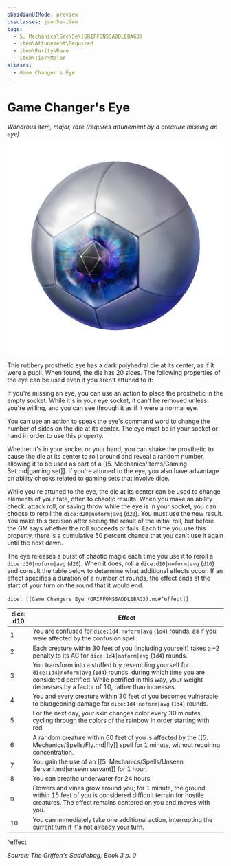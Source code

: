 ```yaml
---
obsidianUIMode: preview
cssclasses: json5e-item
tags:
  - 5. Mechanics\Src\5e\(GRIFFONSSADDLEBAG3)
  - item\Attunement\Required
  - item\Rarity\Rare
  - item\Tier\Major
aliases:
  - Game Changer's Eye
---
```

# Game Changer's Eye
*Wondrous item, major, rare (requires attunement by a creature missing an eye)*  
![](https://raw.githubusercontent.com/TheGiddyLimit/homebrew-img/main/img/GriffonsSaddlebag3/Game-Changers-Eye.webp#right)  


This rubbery prosthetic eye has a dark polyhedral die at its center, as if it were a pupil. When found, the die has 20 sides. The following properties of the eye can be used even if you aren't attuned to it:

If you're missing an eye, you can use an action to place the prosthetic in the empty socket. While it's in your eye socket, it can't be removed unless you're willing, and you can see through it as if it were a normal eye.

You can use an action to speak the eye's command word to change the number of sides on the die at its center. The eye must be in your socket or hand in order to use this property.

Whether it's in your socket or your hand, you can shake the prosthetic to cause the die at its center to roll around and reveal a random number, allowing it to be used as part of a [[5. Mechanics/Items/Gaming Set.md\|gaming set]]. If you're attuned to the eye, you also have advantage on ability checks related to gaming sets that involve dice.

While you're attuned to the eye, the die at its center can be used to change elements of your fate, often to chaotic results. When you make an ability check, attack roll, or saving throw while the eye is in your socket, you can choose to reroll the `dice:d20|noform|avg` (`d20`). You must use the new result. You make this decision after seeing the result of the initial roll, but before the GM says whether the roll succeeds or fails. Each time you use this property, there is a cumulative 50 percent chance that you can't use it again until the next dawn.

The eye releases a burst of chaotic magic each time you use it to reroll a `dice:d20|noform|avg` (`d20`). When it does, roll a `dice:d10|noform|avg` (`d10`) and consult the table below to determine what additional effects occur. If an effect specifies a duration of a number of rounds, the effect ends at the start of your turn on the round that it would end.

`dice: [[Game Changers Eye (GRIFFONSSADDLEBAG3).md#^effect]]`

| dice: d10 | Effect |
|-----------|--------|
| 1 | You are confused for `dice:1d4\|noform\|avg` (`1d4`) rounds, as if you were affected by the confusion spell. |
| 2 | Each creature within 30 feet of you (including yourself) takes a –2 penalty to its AC for `dice:1d4\|noform\|avg` (`1d4`) rounds. |
| 3 | You transform into a stuffed toy resembling yourself for `dice:1d4\|noform\|avg` (`1d4`) rounds, during which time you are considered petrified. While petrified in this way, your weight decreases by a factor of 10, rather than increases. |
| 4 | You and every creature within 30 feet of you becomes vulnerable to bludgeoning damage for `dice:1d4\|noform\|avg` (`1d4`) rounds. |
| 5 | For the next day, your skin changes color every 30 minutes, cycling through the colors of the rainbow in order starting with red. |
| 6 | A random creature within 60 feet of you is affected by the [[5. Mechanics/Spells/Fly.md\|fly]] spell for 1 minute, without requiring concentration. |
| 7 | You gain the use of an [[5. Mechanics/Spells/Unseen Servant.md\|unseen servant]] for 1 hour. |
| 8 | You can breathe underwater for 24 hours. |
| 9 | Flowers and vines grow around you; for 1 minute, the ground within 15 feet of you is considered difficult terrain for hostile creatures. The effect remains centered on you and moves with you. |
| 10 | You can immediately take one additional action, interrupting the current turn if it's not already your turn. |
^effect

*Source: The Griffon's Saddlebag, Book 3 p. 0*
